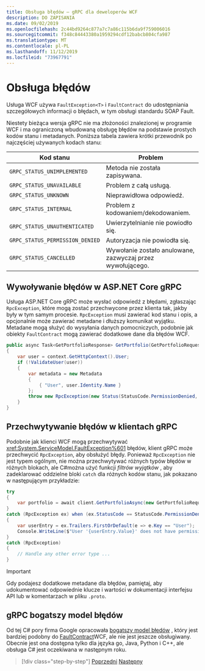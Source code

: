 ```yaml
---
title: Obsługa błędów — gRPC dla deweloperów WCF
description: DO ZAPISANIA
ms.date: 09/02/2019
ms.openlocfilehash: 2c44bd9264c877a7c7a86c115b6da9f759006016
ms.sourcegitcommit: f348c84443380a1959294cdf12babcb804cfa987
ms.translationtype: MT
ms.contentlocale: pl-PL
ms.lasthandoff: 11/12/2019
ms.locfileid: "73967791"
---
```

# <a name="error-handling"></a>Obsługa błędów

Usługa WCF używa `FaultException<T>` i `FaultContract` do udostępniania szczegółowych informacji o błędach, w tym obsługi standardu SOAP Fault.

Niestety bieżąca wersja gRPC nie ma złożoności znalezionej w programie WCF i ma ograniczoną wbudowaną obsługę błędów na podstawie prostych kodów stanu i metadanych. Poniższa tabela zawiera krótki przewodnik po najczęściej używanych kodach stanu:

| Kod stanu | Problem |
| ----------- | ------- |
| `GRPC_STATUS_UNIMPLEMENTED` | Metoda nie została zapisywana. |
| `GRPC_STATUS_UNAVAILABLE` | Problem z całą usługą. |
| `GRPC_STATUS_UNKNOWN` | Nieprawidłowa odpowiedź. |
| `GRPC_STATUS_INTERNAL` | Problem z kodowaniem/dekodowaniem. |
| `GRPC_STATUS_UNAUTHENTICATED` | Uwierzytelnianie nie powiodło się. |
| `GRPC_STATUS_PERMISSION_DENIED` | Autoryzacja nie powiodła się. |
| `GRPC_STATUS_CANCELLED` | Wywołanie zostało anulowane, zazwyczaj przez wywołującego. |

## <a name="raising-errors-in-aspnet-core-grpc"></a>Wywoływanie błędów w ASP.NET Core gRPC

Usługa ASP.NET Core gRPC może wysłać odpowiedź z błędami, zgłaszając `RpcException`, które mogą zostać przechwycone przez klienta tak, jakby były w tym samym procesie. `RpcException` musi zawierać kod stanu i opis, a opcjonalnie może zawierać metadane i dłuższy komunikat wyjątku. Metadane mogą służyć do wysyłania danych pomocniczych, podobnie jak obiekty `FaultContract` mogą zawierać dodatkowe dane dla błędów WCF.

```csharp
public async Task<GetPortfolioResponse> GetPortfolio(GetPortfolioRequest request, ServerCallContext context)
{
    var user = context.GetHttpContext().User;
    if (!ValidateUser(user))
    {
        var metadata = new Metadata
        {
            { "User", user.Identity.Name }
        };
        throw new RpcException(new Status(StatusCode.PermissionDenied, "Permission denied"), metadata);
    }
}
```

## <a name="catching-errors-in-grpc-clients"></a>Przechwytywanie błędów w klientach gRPC

Podobnie jak klienci WCF mogą przechwytywać <xref:System.ServiceModel.FaultException%601> błędów, klient gRPC może przechwycić `RpcException`, aby obsłużyć błędy. Ponieważ `RpcException` nie jest typem ogólnym, nie można przechwytywać różnych typów błędów w różnych blokach, ale C#można użyć funkcji *filtrów wyjątków* , aby zadeklarować oddzielne bloki `catch` dla różnych kodów stanu, jak pokazano w następującym przykładzie:

```csharp
try
{
    var portfolio = await client.GetPortfolioAsync(new GetPortfolioRequest { Id = id });
}
catch (RpcException ex) when (ex.StatusCode == StatusCode.PermissionDenied)
{
    var userEntry = ex.Trailers.FirstOrDefault(e => e.Key == "User");
    Console.WriteLine($"User '{userEntry.Value}' does not have permission to view this portfolio.");
}
catch (RpcException)
{
    // Handle any other error type ...
}
```

> [!IMPORTANT]
> Gdy podajesz dodatkowe metadane dla błędów, pamiętaj, aby udokumentować odpowiednie klucze i wartości w dokumentacji interfejsu API lub w komentarzach w pliku `.proto`.

## <a name="grpc-richer-error-model"></a>gRPC bogatszy model błędów

Od tej C# pory firma Google opracowała [bogatszy model błędów](https://cloud.google.com/apis/design/errors#error_model) , który jest bardziej podobny do [FaultContract](xref:System.ServiceModel.FaultContractAttribute)WCF, ale nie jest jeszcze obsługiwany. Obecnie jest ona dostępna tylko dla języka go, Java, Python i C++, ale obsługa C# jest oczekiwana w następnym roku.

>[!div class="step-by-step"]
>[Poprzedni](metadata.md)
>[Następny](ws-protocols.md)
